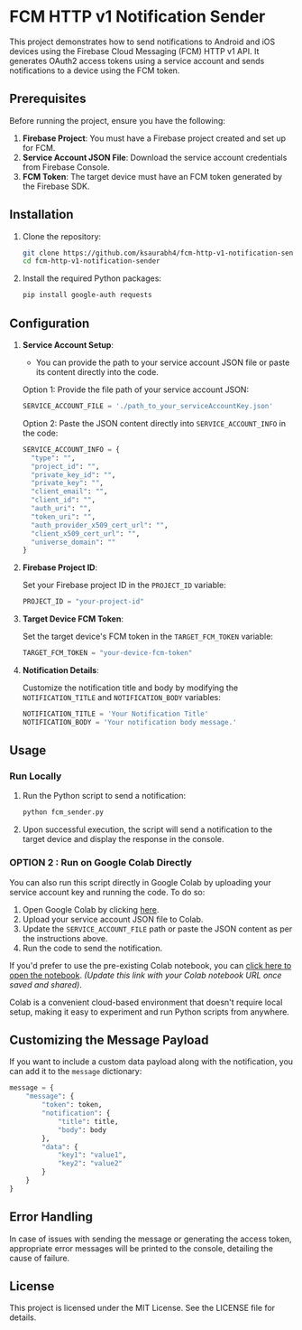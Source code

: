 # FCM HTTP v1 Notification Sender

This project demonstrates how to send notifications to Android and iOS devices using the Firebase Cloud Messaging (FCM) HTTP v1 API. It generates OAuth2 access tokens using a service account and sends notifications to a device using the FCM token.

## Prerequisites

Before running the project, ensure you have the following:

1. **Firebase Project**: You must have a Firebase project created and set up for FCM.
2. **Service Account JSON File**: Download the service account credentials from Firebase Console.
3. **FCM Token**: The target device must have an FCM token generated by the Firebase SDK.

## Installation

1. Clone the repository:

    ```bash
    git clone https://github.com/ksaurabh4/fcm-http-v1-notification-sender.git
    cd fcm-http-v1-notification-sender
    ```

2. Install the required Python packages:

    ```bash
    pip install google-auth requests
    ```

## Configuration

1. **Service Account Setup**:

    - You can provide the path to your service account JSON file or paste its content directly into the code.

    Option 1: Provide the file path of your service account JSON:
    
    ```python
    SERVICE_ACCOUNT_FILE = './path_to_your_serviceAccountKey.json'
    ```

    Option 2: Paste the JSON content directly into `SERVICE_ACCOUNT_INFO` in the code:

    ```python
    SERVICE_ACCOUNT_INFO = {
      "type": "",
      "project_id": "",
      "private_key_id": "",
      "private_key": "",
      "client_email": "",
      "client_id": "",
      "auth_uri": "",
      "token_uri": "",
      "auth_provider_x509_cert_url": "",
      "client_x509_cert_url": "",
      "universe_domain": ""
    }
    ```

2. **Firebase Project ID**:

    Set your Firebase project ID in the `PROJECT_ID` variable:

    ```python
    PROJECT_ID = "your-project-id"
    ```

3. **Target Device FCM Token**:

    Set the target device's FCM token in the `TARGET_FCM_TOKEN` variable:

    ```python
    TARGET_FCM_TOKEN = "your-device-fcm-token"
    ```

4. **Notification Details**:

    Customize the notification title and body by modifying the `NOTIFICATION_TITLE` and `NOTIFICATION_BODY` variables:

    ```python
    NOTIFICATION_TITLE = 'Your Notification Title'
    NOTIFICATION_BODY = 'Your notification body message.'
    ```

## Usage

### Run Locally

1. Run the Python script to send a notification:

    ```bash
    python fcm_sender.py
    ```

2. Upon successful execution, the script will send a notification to the target device and display the response in the console.

### OPTION 2 : Run on Google Colab Directly

You can also run this script directly in Google Colab by uploading your service account key and running the code. To do so:

1. Open Google Colab by clicking [here](https://colab.research.google.com/).
2. Upload your service account JSON file to Colab.
3. Update the `SERVICE_ACCOUNT_FILE` path or paste the JSON content as per the instructions above.
4. Run the code to send the notification.

If you'd prefer to use the pre-existing Colab notebook, you can [click here to open the notebook]([https://colab.research.google.com/drive/1-lxmNV8_j7CabMejA8QAkFrjJ4GSurdx](https://colab.research.google.com/drive/1AC3iyBmIusHrXayNy5XIf6BiK3QWlPv_)). *(Update this link with your Colab notebook URL once saved and shared)*.

Colab is a convenient cloud-based environment that doesn't require local setup, making it easy to experiment and run Python scripts from anywhere.

## Customizing the Message Payload

If you want to include a custom data payload along with the notification, you can add it to the `message` dictionary:

```python
message = {
    "message": {
        "token": token,
        "notification": {
            "title": title,
            "body": body
        },
        "data": {
            "key1": "value1",
            "key2": "value2"
        }
    }
}
```

## Error Handling
In case of issues with sending the message or generating the access token, appropriate error messages will be printed to the console, detailing the cause of failure.

## License
This project is licensed under the MIT License. See the LICENSE file for details.
